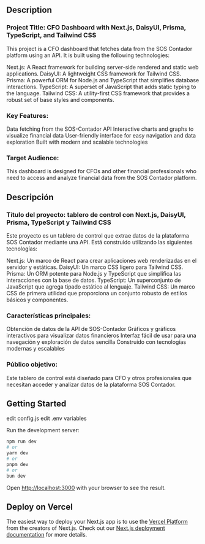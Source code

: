 ## Description
### Project Title: CFO Dashboard with Next.js, DaisyUI, Prisma, TypeScript, and Tailwind CSS

This project is a CFO dashboard that fetches data from the SOS Contador platform using an API. It is built using the following technologies:

Next.js: A React framework for building server-side rendered and static web applications.
DaisyUI: A lightweight CSS framework for Tailwind CSS.
Prisma: A powerful ORM for Node.js and TypeScript that simplifies database interactions.
TypeScript: A superset of JavaScript that adds static typing to the language.
Tailwind CSS: A utility-first CSS framework that provides a robust set of base styles and components.

### Key Features:
Data fetching from the SOS-Contador API
Interactive charts and graphs to visualize financial data
User-friendly interface for easy navigation and data exploration
Built with modern and scalable technologies

### Target Audience:
This dashboard is designed for CFOs and other financial professionals who need to access and analyze financial data from the SOS Contador platform.

## Descripción
### Título del proyecto: tablero de control con Next.js, DaisyUI, Prisma, TypeScript y Tailwind CSS
Este proyecto es un tablero de control que extrae datos de la plataforma SOS Contador mediante una API. Está construido utilizando las siguientes tecnologías:

Next.js: Un marco de React para crear aplicaciones web renderizadas en el servidor y estáticas.
DaisyUI: Un marco CSS ligero para Tailwind CSS.
Prisma: Un ORM potente para Node.js y TypeScript que simplifica las interacciones con la base de datos.
TypeScript: Un superconjunto de JavaScript que agrega tipado estático al lenguaje.
Tailwind CSS: Un marco CSS de primera utilidad que proporciona un conjunto robusto de estilos básicos y componentes.

### Características principales:
Obtención de datos de la API de SOS-Contador
Gráficos y gráficos interactivos para visualizar datos financieros
Interfaz fácil de usar para una navegación y exploración de datos sencilla
Construido con tecnologías modernas y escalables

### Público objetivo:
Este tablero de control está diseñado para CFO y otros profesionales que necesitan acceder y analizar datos de la plataforma SOS Contador.

## Getting Started
edit config.js
edit .env variables

Run the development server:

```bash
npm run dev
# or
yarn dev
# or
pnpm dev
# or
bun dev
```

Open [http://localhost:3000](http://localhost:3000) with your browser to see the result.

## Deploy on Vercel

The easiest way to deploy your Next.js app is to use the [Vercel Platform](https://vercel.com/new?utm_medium=default-template&filter=next.js&utm_source=create-next-app&utm_campaign=create-next-app-readme) from the creators of Next.js.
Check out our [Next.js deployment documentation](https://nextjs.org/docs/deployment) for more details.
